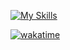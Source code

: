 [![My Skills](https://skillicons.dev/icons?i=ts,react,nextjs,vue,nuxtjs,nodejs,tailwind,go,py,fastapi,rust,tauri,postgres&theme=dark)](https://skillicons.dev)

[![wakatime](https://wakatime.com/badge/user/018b3b49-c58e-43c0-bcc1-443ae633a752.svg)](https://wakatime.com/@018b3b49-c58e-43c0-bcc1-443ae633a752)
